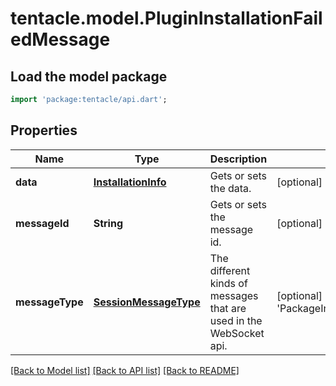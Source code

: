 # tentacle.model.PluginInstallationFailedMessage

## Load the model package
```dart
import 'package:tentacle/api.dart';
```

## Properties
Name | Type | Description | Notes
------------ | ------------- | ------------- | -------------
**data** | [**InstallationInfo**](InstallationInfo.md) | Gets or sets the data. | [optional] 
**messageId** | **String** | Gets or sets the message id. | [optional] 
**messageType** | [**SessionMessageType**](SessionMessageType.md) | The different kinds of messages that are used in the WebSocket api. | [optional] [default to 'PackageInstallationFailed']

[[Back to Model list]](../README.md#documentation-for-models) [[Back to API list]](../README.md#documentation-for-api-endpoints) [[Back to README]](../README.md)


